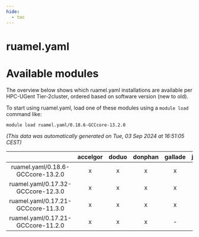 ```yaml
---
hide:
  - toc
---
```


ruamel.yaml
===========

# Available modules


The overview below shows which ruamel.yaml installations are available per HPC-UGent Tier-2cluster, ordered based on software version (new to old).

To start using ruamel.yaml, load one of these modules using a `module load` command like:

```shell
module load ruamel.yaml/0.18.6-GCCcore-13.2.0
```

*(This data was automatically generated on Tue, 03 Sep 2024 at 16:51:05 CEST)*  

| |accelgor|doduo|donphan|gallade|joltik|shinx|skitty|
| :---: | :---: | :---: | :---: | :---: | :---: | :---: | :---: |
|ruamel.yaml/0.18.6-GCCcore-13.2.0|x|x|x|x|x|-|x|
|ruamel.yaml/0.17.32-GCCcore-12.3.0|x|x|x|x|x|x|x|
|ruamel.yaml/0.17.21-GCCcore-11.3.0|x|x|x|x|x|-|x|
|ruamel.yaml/0.17.21-GCCcore-11.2.0|x|x|x|-|x|-|x|
